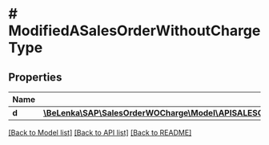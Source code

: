 # # ModifiedASalesOrderWithoutChargeType

## Properties

Name | Type | Description | Notes
------------ | ------------- | ------------- | -------------
**d** | [**\BeLenka\SAP\SalesOrderWOCharge\Model\APISALESORDERWITHOUTCHARGESRVASalesOrderWithoutChargeTypeUpdate**](APISALESORDERWITHOUTCHARGESRVASalesOrderWithoutChargeTypeUpdate.md) |  | [optional]

[[Back to Model list]](../../README.md#models) [[Back to API list]](../../README.md#endpoints) [[Back to README]](../../README.md)
